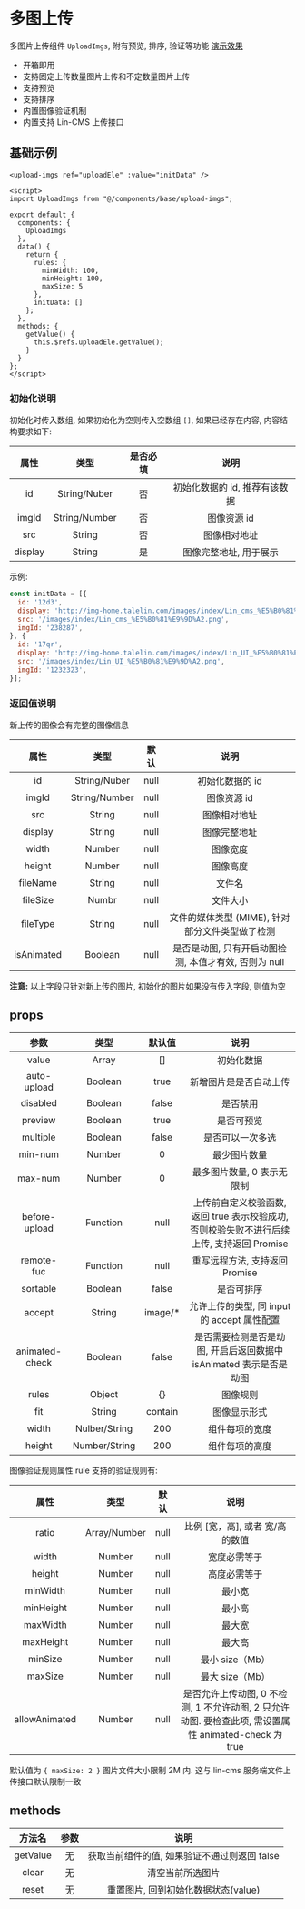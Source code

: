 # 多图上传

多图片上传组件 `UploadImgs`, 附有预览, 排序, 验证等功能 [演示效果](http://face.cms.talelin.com/#/imgs-upload/stage1)

- 开箱即用
- 支持固定上传数量图片上传和不定数量图片上传
- 支持预览
- 支持排序
- 内置图像验证机制
- 内置支持 Lin-CMS 上传接口

## 基础示例

```vue
<upload-imgs ref="uploadEle" :value="initData" />

<script>
import UploadImgs from "@/components/base/upload-imgs";

export default {
  components: {
    UploadImgs
  },
  data() {
    return {
      rules: {
        minWidth: 100,
        minHeight: 100,
        maxSize: 5
      },
      initData: []
    };
  },
  methods: {
    getValue() {
      this.$refs.uploadEle.getValue();
    }
  }
};
</script>
```

### 初始化说明

初始化时传入数组, 如果初始化为空则传入空数组 `[]`, 如果已经存在内容, 内容结构要求如下:

|  属性   |     类型      | 是否必填 |             说明              |
| :-----: | :-----------: | :------: | :---------------------------: |
|   id    | String/Nuber  |    否    | 初始化数据的 id, 推荐有该数据 |
|  imgId  | String/Number |    否    |          图像资源 id          |
|   src   |    String     |    否    |         图像相对地址          |
| display |    String     |    是    |    图像完整地址, 用于展示     |

示例:

```js
const initData = [{
  id: '12d3',
  display: 'http://img-home.talelin.com/images/index/Lin_cms_%E5%B0%81%E9%9D%A2.png',
  src: '/images/index/Lin_cms_%E5%B0%81%E9%9D%A2.png',
  imgId: '238287',
}, {
  id: '17qr',
  display: 'http://img-home.talelin.com/images/index/Lin_UI_%E5%B0%81%E9%9D%A2.png',
  src: '/images/index/Lin_UI_%E5%B0%81%E9%9D%A2.png',
  imgId: '1232323',
}];
```

### 返回值说明

新上传的图像会有完整的图像信息

|    属性    |     类型      | 默认 |                         说明                          |
| :--------: | :-----------: | :--: | :---------------------------------------------------: |
|     id     | String/Nuber  | null |                    初始化数据的 id                    |
|   imgId    | String/Number | null |                      图像资源 id                      |
|    src     |    String     | null |                     图像相对地址                      |
|  display   |    String     | null |                     图像完整地址                      |
|   width    |    Number     | null |                       图像宽度                        |
|   height   |    Number     | null |                       图像高度                        |
|  fileName  |    String     | null |                        文件名                         |
|  fileSize  |     Numbr     | null |                       文件大小                        |
|  fileType  |    String     | null |    文件的媒体类型 (MIME), 针对部分文件类型做了检测    |
| isAnimated |    Boolean    | null | 是否是动图, 只有开启动图检测, 本值才有效, 否则为 null |

**注意:** 以上字段只针对新上传的图片, 初始化的图片如果没有传入字段, 则值为空

## props

|      参数      |     类型      |  默认值  |                                            说明                                            |
| :------------: | :-----------: | :------: | :----------------------------------------------------------------------------------------: |
|     value      |     Array     |    []    |                                         初始化数据                                         |
|  auto-upload   |    Boolean    |   true   |                                   新增图片是是否自动上传                                   |
|    disabled    |    Boolean    |  false   |                                          是否禁用                                          |
|    preview     |    Boolean    |   true   |                                         是否可预览                                         |
|    multiple    |    Boolean    |  false   |                                      是否可以一次多选                                      |
|    min-num     |    Number     |    0     |                                        最少图片数量                                        |
|    max-num     |    Number     |    0     |                                 最多图片数量, 0 表示无限制                                 |
| before-upload  |   Function    |   null   | 上传前自定义校验函数, 返回 true 表示校验成功, 否则校验失败不进行后续上传, 支持返回 Promise |
|   remote-fuc   |   Function    |   null   |                               重写远程方法, 支持返回 Promise                               |
|    sortable    |    Boolean    |  false   |                                         是否可排序                                         |
|     accept     |    String     | image/\* |                        允许上传的类型, 同 input 的 accept 属性配置                         |
| animated-check |    Boolean    |  false   |             是否需要检测是否是动图, 开启后返回数据中 isAnimated 表示是否是动图             |
|     rules      |    Object     |    {}    |                                          图像规则                                          |
|      fit       |    String     | contain  |                                        图像显示形式                                        |
|     width      | Nulber/String |   200    |                                       组件每项的宽度                                       |
|     height     | Number/String |   200    |                                       组件每项的高度                                       |

图像验证规则属性 rule 支持的验证规则有:

|     属性      |     类型     | 默认 |                                                 说明                                                  |
| :-----------: | :----------: | :--: | :---------------------------------------------------------------------------------------------------: |
|     ratio     | Array/Number | null |                                   比例 [宽，高], 或者 宽/高 的数值                                    |
|     width     |    Number    | null |                                             宽度必需等于                                              |
|    height     |    Number    | null |                                             高度必需等于                                              |
|   minWidth    |    Number    | null |                                                最小宽                                                 |
|   minHeight   |    Number    | null |                                                最小高                                                 |
|   maxWidth    |    Number    | null |                                                最大宽                                                 |
|   maxHeight   |    Number    | null |                                                最大高                                                 |
|    minSize    |    Number    | null |                                            最小 size（Mb）                                            |
|    maxSize    |    Number    | null |                                            最大 size（Mb）                                            |
| allowAnimated |    Number    | null | 是否允许上传动图, 0 不检测, 1 不允许动图, 2 只允许动图. 要检查此项, 需设置属性 animated-check 为 true |

默认值为 `{ maxSize: 2 }` 图片文件大小限制 2M 内. 这与 lin-cms 服务端文件上传接口默认限制一致

## methods

|  方法名  | 参数 |                     说明                     |
| :------: | :--: | :------------------------------------------: |
| getValue |  无  | 获取当前组件的值, 如果验证不通过则返回 false |
|  clear   |  无  |               清空当前所选图片               |
|  reset   |  无  |     重置图片, 回到初始化数据状态(value)      |
